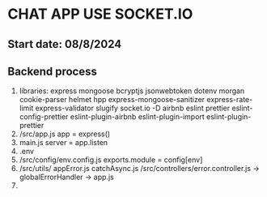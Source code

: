 # CHAT APP USE SOCKET.IO

## Start date: 08/8/2024

## Backend process

1. libraries: express mongoose bcryptjs jsonwebtoken dotenv morgan cookie-parser helmet hpp express-mongoose-sanitizer  express-rate-limit express-validator slugify socket.io -D airbnb eslint prettier eslint-config-prettier eslint-plugin-airbnb eslint-plugin-import eslint-plugin-prettier
2. /src/app.js
  app = express()
3. main.js
  server = app.listen
4. .env
5. /src/config/env.config.js
  exports.module = config[env]
6. /src/utils/
  appError.js
  catchAsync.js
  /src/controllers/error.controller.js -> globalErrorHandler -> app.js
7. 
